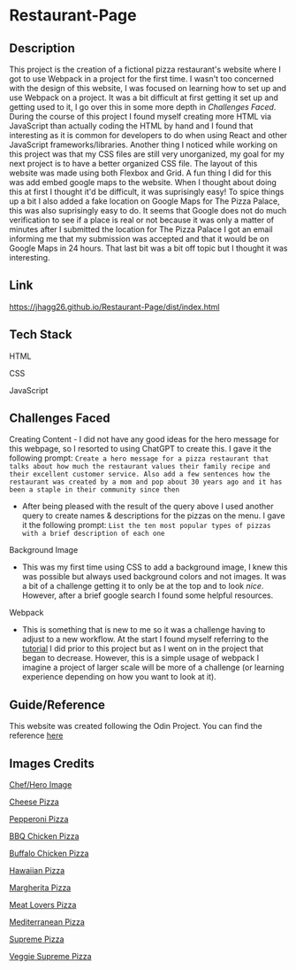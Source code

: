 # Restaurant-Page

## Description
This project is the creation of a fictional pizza restaurant's website where I got to use Webpack in a project for the first time. I wasn't too concerned with the design of this website, I was focused on learning how to set up and use Webpack on a project. It was a bit difficult at first getting it set up and getting used to it, I go over this in some more depth in *Challenges Faced*. During the course of this project I found myself creating more HTML via JavaScript than actually coding the HTML by hand and I found that interesting as it is common for developers to do when using React and other JavaScript frameworks/libraries. Another thing I noticed while working on this project was that my CSS files are still very unorganized, my goal for my next project is to have a better organized CSS file. The layout of this website was made using both Flexbox and Grid. A fun thing I did for this was add embed google maps to the website. When I thought about doing this at first I thought it'd be difficult, it was suprisingly easy! To spice things up a bit I also added a fake location on Google Maps for The Pizza Palace, this was also suprisingly easy to do. It seems that Google does not do much verification to see if a place is real or not because it was only a matter of minutes after I submitted the location for The Pizza Palace I got an email informing me that my submission was accepted and that it would be on Google Maps in 24 hours. That last bit was a bit off topic but I thought it was interesting.


## Link
https://jhagg26.github.io/Restaurant-Page/dist/index.html

## Tech Stack

HTML

CSS

JavaScript

## Challenges Faced
Creating Content
    - I did not have any good ideas for the hero message for this webpage, so I resorted to using ChatGPT to create this. I gave it the following prompt: `Create a hero message for a pizza restaurant that talks about how much the restaurant values their family recipe and their excellent customer service. Also add a few sentences how the restaurant was created by a mom and pop about 30 years ago and it has been a staple in their community since then`

 - After being pleased with the result of the query above I used another query to create names & descriptions for the pizzas on the menu. I gave it the following prompt: `List the ten most popular types of pizzas with a brief description of each one`

Background Image

- This was my first time using CSS to add a background image, I knew this was possible but always used background colors and not images. It was a bit of a challenge getting it to only be at the top and to look *nice*. However, after a brief google search I found some helpful resources.

Webpack

- This is something that is new to me so it was a challenge having to adjust to a new workflow. At the start I found myself referring to the [tutorial](https://webpack.js.org/guides/getting-started/) I did prior to this project but as I went on in the project that began to decrease. However, this is a simple usage of webpack I imagine a project of larger scale will be more of a challenge (or learning experience depending on how you want to look at it).

## Guide/Reference
This website was created following the Odin Project. You can find the reference [here](https://www.theodinproject.com/lessons/node-path-javascript-restaurant-page)

## Images Credits

[Chef/Hero Image](https://www.google.com/url?sa=i&url=https%3A%2F%2Fwww.clipartmax.com%2Fso%2Fpizza-chef-clipart%2F&psig=AOvVaw1zdWRjiinGdpJY_dVl9jT0&ust=1687001916075000&source=images&cd=vfe&ved=0CBAQjRxqFwoTCNC9wYHax_8CFQAAAAAdAAAAABAE)

[Cheese Pizza](https://www.google.com/url?sa=i&url=https%3A%2F%2Fwww.istockphoto.com%2Fphoto%2Fcheese-pizza-gm180822661-24698718&psig=AOvVaw3X1a7Sn-p9_iGnHMviFXQX&ust=1686872899739000&source=images&cd=vfe&ved=0CBAQjRxqFwoTCIjE2bH5w_8CFQAAAAAdAAAAABAE)

[Pepperoni Pizza](https://www.google.com/url?sa=i&url=https%3A%2F%2Fwww.istockphoto.com%2Fphoto%2Fhot-homemade-pepperoni-pizza-gm521403691-50292810&psig=AOvVaw0vlzxQXV0wT6LZPZ6iXEbx&ust=1686872743070000&source=images&cd=vfe&ved=2ahUKEwjy1qnm-MP_AhV1cjABHXlZCvwQjRx6BAgAEAw)

[BBQ Chicken Pizza](https://www.google.com/url?sa=i&url=https%3A%2F%2Fwww.paleorunningmomma.com%2Fbbq-chicken-pizza-grain-free-paleo%2F&psig=AOvVaw1MQSceqyIeHLUpRmjr2rdv&ust=1686873258375000&source=images&cd=vfe&ved=0CBAQjRxqFwoTCPDIzdz6w_8CFQAAAAAdAAAAABBG)

[Buffalo Chicken Pizza](https://www.google.com/url?sa=i&url=https%3A%2F%2Fwww.bakedbyanintrovert.com%2Fbuffalo-chicken-pizza%2F&psig=AOvVaw1J8Ivl9QE3XK7KjUeQ0gBv&ust=1686872846746000&source=images&cd=vfe&ved=2ahUKEwj9xuGX-cP_AhW5cTABHWwSD68QjRx6BAgAEAw)

[Hawaiian  Pizza](https://www.google.com/url?sa=i&url=https%3A%2F%2Fwww.vecteezy.com%2Ffree-photos%2Fhawaiian-pizza&psig=AOvVaw2vg5QXpbdkHXFWfENECukq&ust=1686872779631000&source=images&cd=vfe&ved=2ahUKEwj0heH3-MP_AhU9dDABHUL4B_IQjRx6BAgAEAw)

[Margherita Pizza](https://www.google.com/url?sa=i&url=https%3A%2F%2Fwww.spicesinmydna.com%2Fgluten-free-margherita-pizza%2F&psig=AOvVaw2nt5TS-SvEauksMVdOL_6d&ust=1686872756314000&source=images&cd=vfe&ved=2ahUKEwixgNLs-MP_AhWZlIQIHXeKDzgQjRx6BAgAEAw)

[Meat Lovers Pizza](https://www.google.com/url?sa=i&url=https%3A%2F%2Fwww.lecremedelacrumb.com%2Fmeat-lovers-pizza%2F&psig=AOvVaw0gdL5DbfJ-JUJ8ldUlfulr&ust=1686873222974000&source=images&cd=vfe&ved=0CBAQjRxqFwoTCJj73cv6w_8CFQAAAAAdAAAAABAJ)

[Mediterranean Pizza](https://www.google.com/url?sa=i&url=https%3A%2F%2Fwww.grandecheese.com%2Frecipes%2Fmediterranean-pizza%2F&psig=AOvVaw3ikd_ATnXH8p2SUif6DXd-&ust=1686872871545000&source=images&cd=vfe&ved=2ahUKEwiylsuj-cP_AhUynoQIHUVLAtgQjRx6BAgAEAw)

[Supreme Pizza](https://www.google.com/url?sa=i&url=https%3A%2F%2Fwww.istockphoto.com%2Fphotos%2Fsupreme-pizza&psig=AOvVaw3Fw6hgKFmVbMRnSYV09a_n&ust=1686872861691000&source=images&cd=vfe&ved=2ahUKEwiD3PGe-cP_AhUAdzABHTGmALIQjRx6BAgAEAw)

[Veggie Supreme Pizza](https://www.google.com/url?sa=i&url=https%3A%2F%2Fwww.schlotzskys.com%2Fmenu%2Fvegetarian&psig=AOvVaw3-bivZLMIUkOcKuAK-h02H&ust=1686873163157000&source=images&cd=vfe&ved=0CBAQjRxqFwoTCOi0p6_6w_8CFQAAAAAdAAAAABAw)